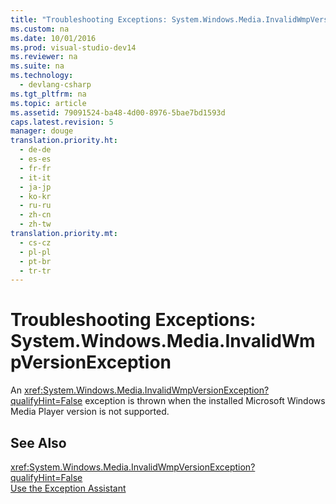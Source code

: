 ```yaml
---
title: "Troubleshooting Exceptions: System.Windows.Media.InvalidWmpVersionException"
ms.custom: na
ms.date: 10/01/2016
ms.prod: visual-studio-dev14
ms.reviewer: na
ms.suite: na
ms.technology: 
  - devlang-csharp
ms.tgt_pltfrm: na
ms.topic: article
ms.assetid: 79091524-ba48-4d00-8976-5bae7bd1593d
caps.latest.revision: 5
manager: douge
translation.priority.ht: 
  - de-de
  - es-es
  - fr-fr
  - it-it
  - ja-jp
  - ko-kr
  - ru-ru
  - zh-cn
  - zh-tw
translation.priority.mt: 
  - cs-cz
  - pl-pl
  - pt-br
  - tr-tr
---
```

# Troubleshooting Exceptions: System.Windows.Media.InvalidWmpVersionException
An <xref:System.Windows.Media.InvalidWmpVersionException?qualifyHint=False> exception is thrown when the installed Microsoft Windows Media Player version is not supported.  
  
## See Also  
 <xref:System.Windows.Media.InvalidWmpVersionException?qualifyHint=False>   
 [Use the Exception Assistant](../Topic/How%20to:%20Use%20the%20Exception%20Assistant.md)